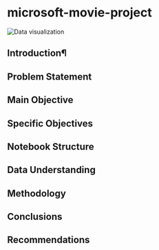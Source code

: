 # microsoft-movie-project
![Data visualization](https://github.com/MuchiriKinyua/microsoft-movie-project/assets/113877377/28af2939-57ca-4dc9-8c1e-b3b9edf3b9ff)

## Introduction¶
## Problem Statement
## Main Objective
## Specific Objectives
## Notebook Structure
## Data Understanding
## Methodology
## Conclusions
## Recommendations
